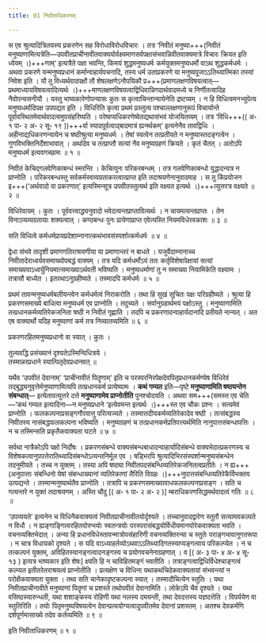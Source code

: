 ```yaml
---
title: 01 निवीताधिकरणम्

---
```

स एव श्रुत्यादित्रितयस्य प्रकरणेन सह विरोधाविरोधविचारः । तत्र ‘निवीतं मनुष्या+++(निवीतं मनुष्याणामित्यत्रेति—उपवीतप्राचीनावीतवाक्ययोर्वक्ष्यमाणसर्वपक्षासंभवान्निवीतवाक्यमात्रे विचारः क्रियत इति ध्येयम् ।)+++णाम्’ इत्यत्रैते पक्षा भवन्ति, किमयं शुद्धमनुष्यधर्मः कर्मयुक्तमनुष्यधर्मो वाऽथ शुद्धकर्मधर्मः । अथवा प्रकरणे यन्मनुष्यप्रधानं कर्मान्वाहार्यपचनादि, तस्य धर्म उताप्रकरणे या मनुष्यपूजाऽऽतिथ्यात्मिका तस्यां निवेश इति । यौ तु विध्यर्थवादपक्षौ तौ शेषलक्षणेऽनौपयिकौ प्र+++(प्रमाणलक्षणविषयत्वात्—प्रथमाध्यायविषयत्वादित्यर्थः ।)+++माणलक्षणविषयत्वाद्विधिवान्निगदार्थवादमध्ये च निर्णीतत्वादिह नैवोपन्यसनीयौ । यस्तु भाष्यकारेणोपन्यासः कुतः स कृत्वाचिन्तान्यायेनेति द्रष्टव्यम् । न हि विधित्वमनभ्युपेत्य मनुष्यधर्मादिपक्ष उपपद्यत इति । विधिरिति कृत्वा प्रथमं प्रस्तुत्य पश्चाल्लक्षणानुरूपं विचार्यान्ते पूर्वावस्थितमेवार्थवादत्वमुपसंहरिष्यति । परेष्वप्यधिकरणेष्वेतद्यथासंभवं योजयितव्यम् । तत्र ‘विधि+++(( अ॰ १ पा॰ २ अ॰ २ सू॰ १९ ))+++र्वा स्यादपूर्वत्वाद्बादमात्रं ह्यनर्थकम्’ इत्यनेनैव तावद्विधिः । अहीनाद्यधिकरणन्यायेन च षष्ठीश्रुत्या मनुष्यधर्मः । तेषां स्वत्वेन तत्प्रतीयते न मनुष्यास्तदङ्गत्वेन । गुणविभक्तिनिर्देशाभावात् । अर्थादेव च तत्प्राप्तौ सत्यां नैव मनुष्यग्रहणं क्रियते । कृतं चैतत् । अतोऽपि मनुष्यधर्म इत्यवगच्छामः ॥ १ ॥

निवीतं केचिद्गलवेणिकाबन्धं स्मरन्ति । केचित्पुनः परिकरबन्धम् । तत्र गलवेणिकाबन्धो युद्धादन्यत्र न प्राप्नोति । परिकरबन्धस्तु सर्वकर्मस्वव्यग्रताकरत्वात्प्राप्त इति तदाश्रयणेनानुवादमाह । स तु किंप्रयोजन इ+++(‘अर्थवादो वा प्रकरणात्’ इत्यस्मिन्सूत्र उपवीतस्तुत्यर्थ इति वक्ष्यत इत्यर्थः ।)+++त्युत्तरत्र वक्ष्यते ॥ २ ॥

विधिरेवायम् । कुतः । पूर्ववत्त्वाद्ध्यनुवादो भवेदत्यन्तप्राप्तावित्यर्थः । न चायमत्यन्तप्राप्तः । तेन विनाऽप्यव्यग्रतायाः शक्यत्वात् । कण्ठबन्धः पुनः प्रायेणाप्राप्त एवेत्यस्ति नियमविधेरवकाशः ॥ ३ ॥

सति विधित्वे कर्मधर्मप्रायप्रदेशाम्नानात्कथंभावसंस्पर्शात्कर्मधर्मः ॥ ४ ॥

द्वेधा संभवे तादृशी प्रमाणगतिराश्रयणीया या प्रमाणान्तरं न बाधते । यजुर्वेदाम्नानाच्च निवीतादेराध्वर्यवसमाख्योपबद्धं वाक्यम् । तत्र यदि कर्मधर्मोऽयं ततः कर्तृविशेषापेक्षायां सत्यां समाख्ययाऽध्वर्युनियमात्समाख्याऽर्थवती भविष्यति । मनुष्यधर्माणां तु न समाख्या नियामिकेति वक्ष्यामः । तत्रासौ बाध्येत । इतरथाऽनुग्रहीष्यते । तस्मादपि कर्मधर्मः ॥ ५ ॥

प्रथमं तावन्मनुष्यधर्मबलीयन्त्वेन कर्मधर्मत्वं निराकरोति । तथा हि सुखं सूचितः पक्षः परिग्रहीष्यते । श्रुत्या हि प्रकरणसमाख्ये बाधित्वा मनुष्यधर्म एव प्राप्नोति । तदुच्यते । सर्वानुग्रहार्थमयं पक्षोऽस्तु । मनुष्याणामिति तत्प्रधानकर्मव्यतिरेकजनिता षष्ठी न निवीतं गृह्णाति । तदपि च प्रकरणादन्वाहार्यदानादि प्रतीयते नान्यत् । अत एष वाक्यार्थो यदिह मनुष्याणां कर्म तत्र निव्यातव्यमिति ॥ ६ ॥

प्रकरणरहितमनुष्यप्रधानो वा स्यात् । कुतः ।

तुल्यवद्धि प्रसंख्यानं दृश्यतेऽस्मिन्विधित्रये ।  
तस्मान्नरप्रधाने स्यात्पितृदेवप्रधानवत् ॥  


यथैव ‘उपवीतं देवानाम्’ ‘प्राचीनावीतं पितॄणाम्’ इति च परस्परनिरपेक्षदेवपितृप्रधानकर्मण्येष विधिरेवं तद्बुद्ध्यनुवृत्तेर्मनुष्याणामित्यपि तत्प्रधानकर्म प्रत्येष्यामः । **कथं गम्यत** इति—पृष्टे **मनुष्याणामिति षष्ठ्यन्तेन संबन्धात्**— इत्येतावत्युत्तरे दत्ते **मनुष्याणामेव प्राप्नोतीति** पुनश्चोदयति । अथवा सम+++(समस्त एव चेति—‘कथं गम्यत इत्यादिना—न मनुष्यप्रधाने ‘इत्येवमन्त इत्यर्थः ।)+++स्त एव चौकः प्रश्नः । सत्यमेवं प्राप्नोति । फलकल्पनाप्रसङ्गगौरवात्तु परित्यज्यते । तस्मात्तदीयकर्मव्यतिरेकादेव षष्ठी । तत्संबद्धस्य निवीतस्य नासंबद्धफलकल्पना भविष्यति । मनुष्यग्रहणं च तत्प्रधानकर्मप्रतिपत्त्यर्थमिति नानुपात्तसंबन्धापत्तिः । न च तस्मिन्सति प्रकृतैकवाक्यता घटते ॥ ७ ॥

सर्वथा नात्रैकोऽपि पक्षो निर्दोषः । प्रकरणसंबन्धे वाक्यसंबन्धबाधादन्वाहार्यादिसंबन्धे वाक्यभेदात्प्रकरणस्य च विशेषकत्वानुपपत्तेरातिथ्यादिसंबन्धोऽत्यन्तनिर्मूल एव । षड्भिरपि श्रुत्यादिभिरसंस्पर्शान्मनुष्यसंबन्धेन तदनुमीयते । तच्च न युक्तम् । तस्या अपि षष्ठ्या निवीतपदसंबन्धिव्यतिरेकजनितत्वप्रतीतेः । न ह्य+++(अनुपात्ताः संबन्धिनो येषां संबन्धाख्यानां व्यतिरेकाणां तैरिति विग्रहः ।)+++नुपात्तसंबन्धिव्यतिरेकैर्विभक्तय उत्पद्यन्ते । तस्मान्मनुष्यार्थतैव प्राप्नोति । तत्रापि च प्रकरणसमाख्यावाधफलकल्पनाप्रसङ्ग । सति च गत्यन्तरे न युक्तं तदाश्रयणम् । अस्ति चौदु \[( अ॰ १ पा॰ २ अ॰ २ )\] म्बराधिकरणसिद्धमर्थवादत्वं गतिः ॥ ८ ॥

‘उपव्ययते’ इत्यनेन च विधिनैकवाक्यत्वं निवीतप्राचीनावीतयोर्दृश्यते । तच्चानुवादद्वारेण स्तुतौ सत्यामवकल्पते न विधौ । न ह्यङ्गाङ्गित्वरहितयोरुभयोः स्वतन्त्रयोः परस्परासंबद्धयोर्विधीयमानयोरेकवाक्यता भवति । वचनव्यक्तिभेदात् । अन्या हि प्रधानविधेस्तावन्मात्रोपसंहारिणी वचनव्यक्तिरन्या च स्तुतेः पराङ्गभावानुगतरूपा । न चात्र विधायको दृश्यते । स यदि वाऽध्याहर्तव्योऽथवाऽऽतिथ्यादिगतस्याप्यङ्गत्वाय परिकल्प्येत । न च तत्कल्पनं युक्तम्, अविहितस्यानङ्गत्वादनङ्गस्य च प्रयोगवचनेनाग्रहणात् । व \[( अ॰ ३ पा॰ ४ अ॰ ४ सू॰ १३ ) इत्यत्र भाष्यकार इति शेषः\] क्ष्यति हि न चाविहितमङ्गं भवतीति । तत्राङ्गत्वाद्विधिर्विधेश्चाङ्गत्वं कल्प्यत इतीतरेतराश्रयत्वं प्राप्नोतीति । प्रत्यक्षेण च विधिना यथाकथंचिदेकवाक्यतायां संभवन्त्यां न परोक्षैकवाक्यता युक्ता । तथा सति चानेकादृष्टकल्पना स्यात् । तस्मादौचित्येन स्तुतिः । यथा निवीतप्राचीनावीते मनुष्याणां पितॄणां च प्रशस्ते तथोपवीतं देवानामिति । लोकेऽपि चैवं दृश्यते । यथा वसिष्ठस्यारुन्धती, यथा शशाङ्कस्य रोहिणी यथा नलस्य दमयन्ती, तथा देवदत्तस्य यज्ञदत्तेति । विपर्ययेण वा स्तुतिरिति । तयोः पितृमनुष्यविषयत्वेन देवान्प्रत्ययोग्यत्वादुपवीतमेव देवानां प्रशस्तम् । अतश्च देवकर्मणि दर्शपूर्णमासाख्ये तदेव कर्तव्यमिति ॥ ९ ॥

इति निवीताधिकरणम् ॥ १ ॥